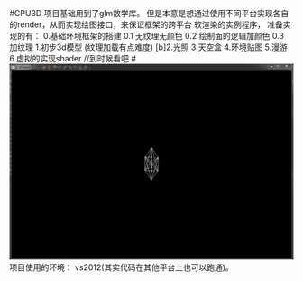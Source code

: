#CPU3D
项目基础用到了glm数学库。
但是本意是想通过使用不同平台实现各自的render，从而实现绘图接口，来保证框架的跨平台
软渲染的实例程序，
准备实现的有：
		0.基础环境框架的搭建
				0.1	无纹理无颜色
				0.2	绘制面的逻辑加颜色
				0.3	加纹理
		1.初步3d模型	(纹理加载有点难度)
		[b]2.光照
		3.天空盒
		4.环境贴图
		5.漫游
		6.虚拟的实现shader	//到时候看吧
		#![简单 截图](res/1.png)
		项目使用的环境：
			vs2012(其实代码在其他平台上也可以跑通)。
			